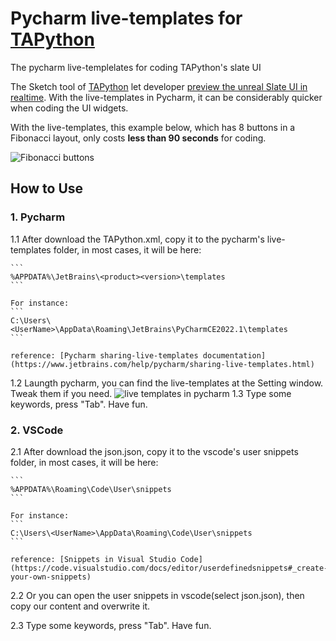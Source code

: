 # Pycharm live-templates for [TAPython](https://github.com/cgerchenhp/UE_TAPython_Plugin_Release)
The pycharm live-templelates for coding TAPython's slate UI


The Sketch tool of [TAPython](https://github.com/cgerchenhp/UE_TAPython_Plugin_Release) let developer [preview the unreal Slate UI in realtime](https://www.tacolor.xyz/pages/TAPython.html#sketch-tool-for-designtweaking-ui). With the live-templates in Pycharm, it can be considerably quicker when coding the UI widgets. 

With the live-templates, this example below, which has 8 buttons in a Fibonacci layout, only costs **less than 90 seconds** for coding. 

![Fibonacci buttons](https://www.tacolor.xyz/images/047_FibonacciButtons.png)



## How to Use
### 1. Pycharm

1.1 After download the TAPython.xml, copy it to the pycharm's live-templates folder, in most cases, it will be here:

    ```
    %APPDATA%\JetBrains\<product><version>\templates
    ```

    For instance:
    ```
    C:\Users\<UserName>\AppData\Roaming\JetBrains\PyCharmCE2022.1\templates
    ```
    
    reference: [Pycharm sharing-live-templates documentation](https://www.jetbrains.com/help/pycharm/sharing-live-templates.html)



1.2 Laungth pycharm, you can find the live-templates at the Setting window. Tweak them if you need.
![live templates in pycharm](https://www.tacolor.xyz/images/047_pycharm_TAPython.png)
1.3 Type some keywords, press "Tab". Have fun.

### 2. VSCode

2.1 After download the json.json, copy it to the vscode's user snippets folder, in most cases, it will be here:

    ```
    %APPDATA%\Roaming\Code\User\snippets
    ```

    For instance:
    ```
    C:\Users\<UserName>\AppData\Roaming\Code\User\snippets
    ```

    reference: [Snippets in Visual Studio Code](https://code.visualstudio.com/docs/editor/userdefinedsnippets#_create-your-own-snippets)

2.2 Or you can open the user snippets in vscode(select json.json), then copy our content and overwrite it. 

2.3 Type some keywords, press "Tab". Have fun.